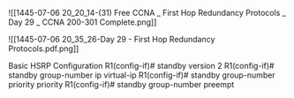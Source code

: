 ![[1445-07-06 20_20_14-(31) Free CCNA _ First Hop Redundancy Protocols _ Day 29 _ CCNA 200-301 Complete.png]]

![[1445-07-06 20_35_26-Day 29 - First Hop Redundancy Protocols.pdf.png]]

Basic HSRP Configuration 
R1(config-if)# standby version 2 
R1(config-if)# standby group-number ip virtual-ip 
R1(config-if)# standby group-number priority priority 
R1(config-if)# standby group-number preempt
